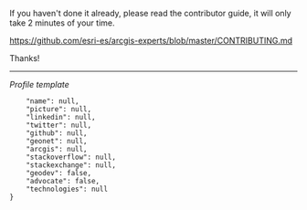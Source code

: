 If you haven't done it already, please read the contributor guide, it will only take 2 minutes of your time.

https://github.com/esri-es/arcgis-experts/blob/master/CONTRIBUTING.md

Thanks!

----

*Profile template*

```{
    "name": null,
    "picture": null,
    "linkedin": null,
    "twitter": null,
    "github": null,
    "geonet": null,
    "arcgis": null,
    "stackoverflow": null,
    "stackexchange": null,
    "geodev": false,
    "advocate": false,
    "technologies": null
}
```
